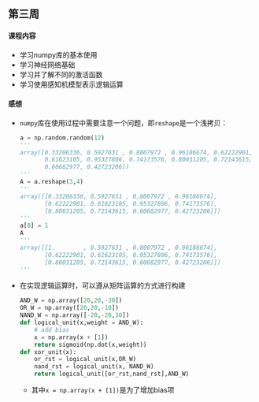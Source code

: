 ## 第三周

#### 课程内容

- 学习numpy库的基本使用
- 学习神经网络基础
- 学习并了解不同的激活函数
- 学习使用感知机模型表示逻辑运算

#### 感想

- `numpy`库在使用过程中需要注意一个问题，即`reshape`是一个浅拷贝：

  ```python
  a = np.random.random(12)
  '''
  array([0.33206336, 0.5927631 , 0.8007972 , 0.96186674, 0.62222901,
         0.61623105, 0.95327806, 0.74173576, 0.80031205, 0.72143615,
         0.60682977, 0.42723206])
  '''
  A = a.reshape(3,4)
  '''
  array([[0.33206336, 0.5927631 , 0.8007972 , 0.96186674],
         [0.62222901, 0.61623105, 0.95327806, 0.74173576],
         [0.80031205, 0.72143615, 0.60682977, 0.42723206]])
  '''
  a[0] = 1
  A
  '''
  array([[1.        , 0.5927631 , 0.8007972 , 0.96186674],
         [0.62222901, 0.61623105, 0.95327806, 0.74173576],
         [0.80031205, 0.72143615, 0.60682977, 0.42723206]])
  '''
  ```



- 在实现逻辑运算时，可以遵从矩阵运算的方式进行构建

  ```python
  AND_W = np.array([20,20,-30])
  OR_W = np.array([20,20,-10])
  NAND_W = np.array([-20,-20,30])
  def logical_unit(x,weight = AND_W):
      # add bias
      x = np.array(x + [1])
      return sigmoid(np.dot(x,weight))
  def xor_unit(x):
      or_rst = logical_unit(x,OR_W)
      nand_rst = logical_unit(x, NAND_W)
      return logical_unit([or_rst,nand_rst],AND_W)
  ```

  - 其中`x = np.array(x + [1])`是为了增加bias项